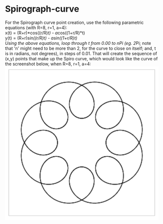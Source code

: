 # Spirograph-curve  
For the Spirograph curve point creation, use the following parametric equations (with R=8, r=1, a=4):  
x(t) = (R+r)*cos((r/R)*t) - a*cos((1+r/R)*t)  
y(t) = (R+r)*sin((r/R)*t) - a*sin((1+r/R)*t)  
Using the above equations, loop through t from 0.00 to n*Pi (eg. 2*Pi; note that 'n' might need to be more than 2, for the curve to close on itself; and, t is in radians, not degrees), in steps of 0.01. That will create the sequence of (x,y) points that make up the Spiro curve, which would look like the curve of the screenshot below, when R=8, r=1, a=4:  
![Sorry! Something wrong with the img.](https://github.com/qwegssg/Spirograph-curve/blob/master/screenshot/Spiro.png)
